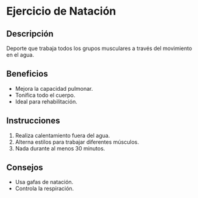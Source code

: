 # Ejercicio de Natación

## Descripción
Deporte que trabaja todos los grupos musculares a través del movimiento en el agua.

## Beneficios
- Mejora la capacidad pulmonar.
- Tonifica todo el cuerpo.
- Ideal para rehabilitación.

## Instrucciones
1. Realiza calentamiento fuera del agua.
2. Alterna estilos para trabajar diferentes músculos.
3. Nada durante al menos 30 minutos.

## Consejos
- Usa gafas de natación.
- Controla la respiración.
